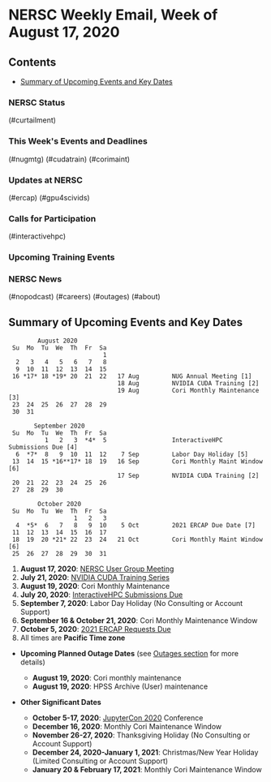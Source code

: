 # NERSC Weekly Email, Week of August 17, 2020 <a name="top"></a> #

## Contents ## 

- [Summary of Upcoming Events and Key Dates](#dates)

### NERSC Status

(#curtailment)

### This Week's Events and Deadlines

(#nugmtg)
(#cudatrain)
(#corimaint)

### Updates at NERSC 

(#ercap)
(#gpu4scivids)

### Calls for Participation

(#interactivehpc)

### Upcoming Training Events 


### NERSC News 

(#nopodcast)
(#careers)
(#outages)
(#about)

## Summary of Upcoming Events and Key Dates <a name="dates"/></a> ##

            August 2020       
     Su  Mo  Tu  We  Th  Fr  Sa  
                              1  
      2   3   4   5   6   7   8  
      9  10  11  12  13  14  15   
     16 *17* 18 *19* 20  21  22   17 Aug         NUG Annual Meeting [1]
                                  18 Aug         NVIDIA CUDA Training [2]
                                  19 Aug         Cori Monthly Maintenance [3]
     23  24  25  26  27  28  29  
     30  31                

           September 2020   
     Su  Mo  Tu  We  Th  Fr  Sa
              1   2   3  *4*  5                  InteractiveHPC Submissions Due [4]
      6  *7*  8   9  10  11  12    7 Sep         Labor Day Holiday [5]
     13  14  15 *16**17* 18  19   16 Sep         Cori Monthly Maint Window [6] 
                                  17 Sep         NVIDIA CUDA Training [2] 
     20  21  22  23  24  25  26 
     27  28  29  30 

            October 2020    
     Su  Mo  Tu  We  Th  Fr  Sa
                      1   2   3 
      4  *5*  6   7   8   9  10    5 Oct         2021 ERCAP Due Date [7]
     11  12  13  14  15  16  17 
     18  19  20 *21* 22  23  24   21 Oct         Cori Monthly Maint Window [6] 
     25  26  27  28  29  30  31 


1. **August 17, 2020**: [NERSC User Group Meeting](#nugmtg) 
2. **July 21, 2020**: [NVIDIA CUDA Training Series](#cudatrain)
3. **August 19, 2020**: Cori Monthly Maintenance
4. **July 20, 2020**: [InteractiveHPC Submissions Due](#interactivehpc)
5. **September 7, 2020**: Labor Day Holiday (No Consulting or Account Support)
6. **September 16 & October 21, 2020**: Cori Monthly Maintenance Window
7. **October 5, 2020**: [2021 ERCAP Requests Due](#ercap)
8. All times are **Pacific Time zone**

- **Upcoming Planned Outage Dates** (see [Outages section](#outages) for more 
details)
    - **August 19, 2020**: Cori monthly maintenance 
    - **August 19, 2020**: HPSS Archive (User) maintenance

- **Other Significant Dates**
    - **October 5-17, 2020**: [JupyterCon 2020](https://jupytercon.com/) Conference
    - **December 16, 2020**: Monthly Cori Maintenance Window
    - **November 26-27, 2020**: Thanksgiving Holiday (No Consulting or Account Support)
    - **December 24, 2020-January 1, 2021**: Christmas/New Year Holiday (Limited Consulting or Account Support)
    - **January 20 & February 17, 2021**: Monthly Cori Maintenance Window

